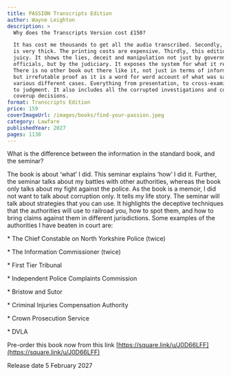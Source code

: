 ```yaml
---
title: PASSION Transcripts Edition
author: Wayne Leighton
description: >
  Why does the Transcripts Version cost £150?

  It has cost me thousands to get all the audio transcribed. Secondly, the book
  is very thick. The printing costs are expensive. Thirdly, this edition is
  juicy. It shows the lies, deceit and manipulation not just by government
  officials, but by the judiciary. It exposes the system for what it really is.
  There is no other book out there like it, not just in terms of information,
  but irrefutable proof as it is a word for word account of what was said in the
  various different cases. Everything from presentation, to cross-examination,
  to judgment. It also includes all the corrupted investigations and complaint
  coverup decisions.
format: Transcripts Edition
price: 159
coverImageUrl: /images/books/find-your-passion.jpeg
category: Lawfare
publishedYear: 2027
pages: 1138
---
```


What is the difference between the information in the standard book, and the seminar?

The book is about ‘what’ I did. This seminar explains ‘how’ I did it. Further, the seminar talks about my battles with other authorities, whereas the book only talks about my fight against the police. As the book is a memoir, I did not want to talk about corruption only. It tells my life story. The seminar will talk about strategies that you can use. It highlights the deceptive techniques that the authorities will use to railroad you, how to spot them, and how to bring claims against them in different jurisdictions. Some examples of the authorities I have beaten in court are:

\*  The Chief Constable on North Yorkshire Police (twice)

\*  The Information Commissioner (twice)

\*  First Tier Tribunal

\*  Independent Police Complaints Commission

\*  Bristow and Sutor

\*  Criminal Injuries Compensation Authority

\*  Crown Prosecution Service

\*  DVLA

Pre-order this book now from this link [https://square.link/u/J0D66LFF](https://square.link/u/J0D66LFF)

Release date 5 February 2027

```
```

